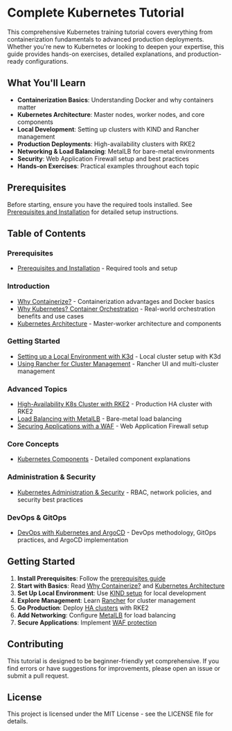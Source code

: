 # Complete Kubernetes Tutorial

This comprehensive Kubernetes training tutorial covers everything from containerization fundamentals to advanced production deployments. Whether you're new to Kubernetes or looking to deepen your expertise, this guide provides hands-on exercises, detailed explanations, and production-ready configurations.

## What You'll Learn

- **Containerization Basics**: Understanding Docker and why containers matter
- **Kubernetes Architecture**: Master nodes, worker nodes, and core components
- **Local Development**: Setting up clusters with KIND and Rancher management
- **Production Deployments**: High-availability clusters with RKE2
- **Networking & Load Balancing**: MetalLB for bare-metal environments
- **Security**: Web Application Firewall setup and best practices
- **Hands-on Exercises**: Practical examples throughout each topic

## Prerequisites

Before starting, ensure you have the required tools installed. See [Prerequisites and Installation](docs/00-prerequisites.md) for detailed setup instructions.

## Table of Contents

### Prerequisites
- [Prerequisites and Installation](docs/00-prerequisites.md) - Required tools and setup

### Introduction
- [Why Containerize?](docs/01-why-containerize.md) - Containerization advantages and Docker basics
- [Why Kubernetes? Container Orchestration](docs/03-why-kubernetes-orchestration.md) - Real-world orchestration benefits and use cases
- [Kubernetes Architecture](docs/02-kubernetes-architecture.md) - Master-worker architecture and components

### Getting Started
- [Setting up a Local Environment with K3d](docs/04-local-setup-k3d.md) - Local cluster setup with K3d
- [Using Rancher for Cluster Management](docs/04-rancher-management.md) - Rancher UI and multi-cluster management

### Advanced Topics
- [High-Availability K8s Cluster with RKE2](docs/05-ha-cluster-rke2.md) - Production HA cluster with RKE2
- [Load Balancing with MetalLB](docs/06-loadbalancing-metallb.md) - Bare-metal load balancing
- [Securing Applications with a WAF](docs/07-waf-security.md) - Web Application Firewall setup

### Core Concepts
- [Kubernetes Components](docs/08-kubernetes-components.md) - Detailed component explanations

### Administration & Security
- [Kubernetes Administration & Security](docs/09-kubernetes-administration-security.md) - RBAC, network policies, and security best practices

### DevOps & GitOps
- [DevOps with Kubernetes and ArgoCD](docs/11-devops-kubernetes-argocd.md) - DevOps methodology, GitOps practices, and ArgoCD implementation

## Getting Started

1. **Install Prerequisites**: Follow the [prerequisites guide](docs/00-prerequisites.md)
2. **Start with Basics**: Read [Why Containerize?](docs/01-why-containerize.md) and [Kubernetes Architecture](docs/02-kubernetes-architecture.md)
3. **Set Up Local Environment**: Use [KIND setup](docs/03-local-setup-kind.md) for local development
4. **Explore Management**: Learn [Rancher](docs/04-rancher-management.md) for cluster management
5. **Go Production**: Deploy [HA clusters](docs/05-ha-cluster-rke2.md) with RKE2
6. **Add Networking**: Configure [MetalLB](docs/06-loadbalancing-metallb.md) for load balancing
7. **Secure Applications**: Implement [WAF protection](docs/07-waf-security.md)

## Contributing

This tutorial is designed to be beginner-friendly yet comprehensive. If you find errors or have suggestions for improvements, please open an issue or submit a pull request.

## License

This project is licensed under the MIT License - see the LICENSE file for details.